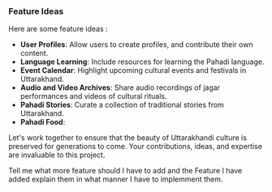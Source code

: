 ### Feature Ideas

Here are some feature ideas :

- **User Profiles**: Allow users to create profiles, and contribute their own content.
- **Language Learning**: Include resources for learning the Pahadi language.
- **Event Calendar**: Highlight upcoming cultural events and festivals in Uttarakhand.
- **Audio and Video Archives**: Share audio recordings of jagar performances and videos of cultural rituals.
- **Pahadi Stories**: Curate a collection of traditional stories from Uttarakhand.
- **Pahadi Food**: 

Let's work together to ensure that the beauty of Uttarakhandi culture is preserved for generations to come. Your contributions, ideas, and expertise are invaluable to this project.

Tell me what more feature should I have to add and the Feature I have added explain them in what manner I have to implemment them.
